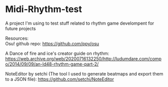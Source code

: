 # Midi-Rhythm-test
A project I'm using to test stuff related to rhythm game develompent for future projects


Resources: <br>
Osu! github repo: https://github.com/ppy/osu

A Dance of fire and ice's creator guide on rhythm: https://web.archive.org/web/20200716132250/http://ludumdare.com/compo/2014/09/09/an-ld48-rhythm-game-part-2/

NoteEditor by setchi (The tool I used to generate beatmaps and export them to a JSON file): https://github.com/setchi/NoteEditor
